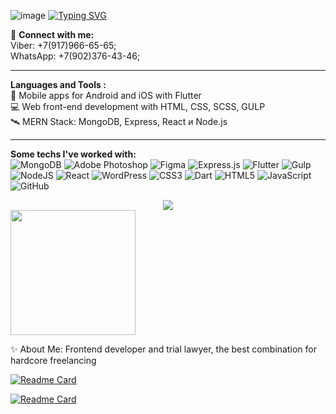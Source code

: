 
![image](https://github.com/user-attachments/assets/ac28c16f-8241-4426-9303-c9838db3a246)
<a href="https://git.io/typing-svg"><img src="https://readme-typing-svg.herokuapp.com?font=Fira+Code&pause=950&center=true&width=1000&height=94&lines=Frontend+developer+from+Samara%2C+Russia;%D0%A4%D1%80%D0%BE%D0%BD%D1%82%D0%B5%D0%BD%D0%B4-%D1%80%D0%B0%D0%B7%D1%80%D0%B0%D0%B1%D0%BE%D1%82%D1%87%D0%B8%D0%BA+%D0%B8%D0%B7+%D0%A1%D0%B0%D0%BC%D0%B0%D1%80%D1%8B%2C+%D0%A0%D0%BE%D1%81%D1%81%D0%B8%D1%8F" alt="Typing SVG" /></a>




🔗 <strong> Connect with me:</strong> <br/>
Viber: +7(917)966-65-65;<br/>
WhatsApp: +7(902)376-43-46;<br/>

---

<strong>Languages and Tools :</strong> <br/>
📱 Mobile apps for Android and iOS with Flutter <br/>
💻 Web front-end development with HTML, CSS, SCSS, GULP <br />
🛰️ MERN Stack: MongoDB, Express, React и Node.js <br/>

---


<strong>Some techs I've worked with:</strong> <br/>
![MongoDB](https://img.shields.io/badge/MongoDB-%234ea94b.svg?style=for-the-badge&logo=mongodb&logoColor=white)
![Adobe Photoshop](https://img.shields.io/badge/adobe%20photoshop-%2331A8FF.svg?style=for-the-badge&logo=adobe%20photoshop&logoColor=white)
![Figma](https://img.shields.io/badge/figma-%23F24E1E.svg?style=for-the-badge&logo=figma&logoColor=white)
![Express.js](https://img.shields.io/badge/express.js-%23404d59.svg?style=for-the-badge&logo=express&logoColor=%2361DAFB)
![Flutter](https://img.shields.io/badge/Flutter-%2302569B.svg?style=for-the-badge&logo=Flutter&logoColor=white)
![Gulp](https://img.shields.io/badge/GULP-%23CF4647.svg?style=for-the-badge&logo=gulp&logoColor=white)
![NodeJS](https://img.shields.io/badge/node.js-6DA55F?style=for-the-badge&logo=node.js&logoColor=white)
![React](https://img.shields.io/badge/react-%2320232a.svg?style=for-the-badge&logo=react&logoColor=%2361DAFB)
![WordPress](https://img.shields.io/badge/WordPress-%23117AC9.svg?style=for-the-badge&logo=WordPress&logoColor=white)
![CSS3](https://img.shields.io/badge/css3-%231572B6.svg?style=for-the-badge&logo=css3&logoColor=white)
![Dart](https://img.shields.io/badge/dart-%230175C2.svg?style=for-the-badge&logo=dart&logoColor=white)
![HTML5](https://img.shields.io/badge/html5-%23E34F26.svg?style=for-the-badge&logo=html5&logoColor=white)
![JavaScript](https://img.shields.io/badge/javascript-%23323330.svg?style=for-the-badge&logo=javascript&logoColor=%23F7DF1E)
![GitHub](https://img.shields.io/badge/github-%23121011.svg?style=for-the-badge&logo=github&logoColor=white)

<div align="center">
<img src="https://media1.giphy.com/media/v1.Y2lkPTc5MGI3NjExNDBoeGllbThxYWxmN3Zpa2g3OWl5eXhodWpjMmY3bWRnZmZieXJhYSZlcD12MV9pbnRlcm5hbF9naWZfYnlfaWQmY3Q9Zw/scZPhLqaVOM1qG4lT9/giphy.webp"/>
</div>

<a href="https://github.com/anuraghazra/convoychat">
  <img height=200 align="center" src="https://github-readme-stats.vercel.app/api/top-langs?username=Verpissesdich&layout=compact&langs_count=8&card_width=680" />
</a>


✨  About Me: Frontend developer and trial lawyer, the best combination for hardcore freelancing






[![Readme Card](https://github-readme-stats.vercel.app/api/pin/?username=Verpissesdich&repo=Heat-supply-organization-GOTE&show_owner=true&description_lines_count=1)](https://github.com/Verpissesdich/Heat-supply-organization-GOTE)

[![Readme Card](https://github-readme-stats.vercel.app/api/pin/?username=Verpissesdich&repo=-lamborghini-urus)](https://github.com/Verpissesdich/-lamborghini-urus)


  



<!-- Для вставки надо заменить параметры username= на актуальный никнейм, repo= на название необходимого репозитория, а в скобках указать ссылку на сам репозиторий.-->



<!-- <a href="https://github.com/anuraghazra/github-readme-stats">
  <img align="center" src="https://github-readme-stats.vercel.app/api/pin/?username=anuraghazra&repo=github-readme-stats" />
</a>
<a href="https://github.com/anuraghazra/convoychat">
  <img align="center" src="https://github-readme-stats.vercel.app/api/pin/?username=anuraghazra&repo=convoychat" />
</a> -->
















<!--I am a Full Stack Developer with 9+ years of experience in developing enterprise applications and open-source software.



**Verpissesdich/Verpissesdich** is a ✨ _special_ ✨ repository because its `README.md` (this file) appears on your GitHub profile.

Here are some ideas to get you started:

- 🔭 I’m currently working on ...
- 🌱 I’m currently learning ...
- 👯 I’m looking to collaborate on ...
- 🤔 I’m looking for help with ...
- 💬 Ask me about ...
- 📫 How to reach me: ...
- 😄 Pronouns: ...
- ⚡ Fun fact: ...
-->
